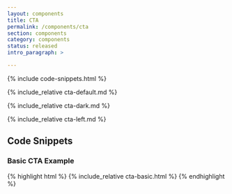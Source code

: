 ```yaml
---
layout: components
title: CTA
permalink: /components/cta
section: components
category: components
status: released
intro_paragraph: >

---
```


{% include code-snippets.html %}

{% include_relative cta-default.md %}

{% include_relative cta-dark.md %}

{% include_relative cta-left.md %}

<h2 id="code">Code Snippets</h2>

### Basic CTA Example
{% highlight html %}
  {% include_relative cta-basic.html %}
{% endhighlight %}
